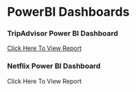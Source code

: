 # PowerBI Dashboards
### TripAdvisor Power BI Dashboard
<a href="https://app.powerbi.com/reportEmbed?reportId=31dc64b8-1b6f-43a3-93e6-2a2d55f1b784&autoAuth=true&ctid=7e94dd34-244f-40c0-9087-d7288d6c49fc" target="_blank">Click Here To View Report</a>

### Netflix Power BI Dashboard
<a herf="https://app.powerbi.com/reportEmbed?reportId=c591c6df-8da4-4153-9783-50e08e85524b&autoAuth=true&ctid=7e94dd34-244f-40c0-9087-d7288d6c49fc" target="_blank">Click Here To View Report</a>
